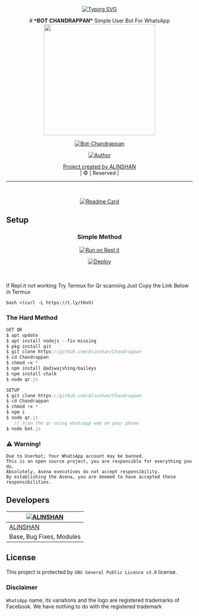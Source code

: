 
<!---------- Typing SVG ---------->
<p align="center">
    <a href="https://avatars.githubusercontent.com/u/85664936?v=4">
        <img
            src="https://readme-typing-svg.herokuapp.com?size=31&width=1000&lines=WELCOME+TO+BOT+CHANDRAPPAN+CODDED+BY+ALINSHAN....."
            alt="Typing SVG"
        />
    </a>
</p>
<div align="center">
# ❝𝐁𝐎𝐓 𝐂𝐇𝐀𝐍𝐃𝐑𝐀𝐏𝐏𝐀𝐍❞
Simple User Bot For WhatsApp
</div>

<div align="center">
  <img border-radius: 15px src="https://www.linkpicture.com/q/Chandrappan.jpg" width="300" height="300"/>
  <p align="center">
<a href="#"><img title="Bot-Chandrappan" src="https://img.shields.io/badge/-Bot%20Chandrappan-green?colorA=%23ff0000&colorB=%23017e40&style=for-the-badge"></a>
</p>
  <p align="center">
<a href="https://github.com/Alinshan"><img title="Author" src="https://img.shields.io/badge/AUTHOR-ALINSHAN-grey%2Fblue?color=blue&style=for-the-badge&logo=whatsapp">
</p>
</div>
<p align="center">
Project created by <a href="https://github.com/Alinshan">ALINSHAN</a>
    <br>
       | © |
        Reserved |
    <br> 
</p>



----

 
<div align="center">
<br>
       
  [![Readme Card](https://github-readme-stats.vercel.app/api/pin/?username=Alinshan&repo=Chandrappan&theme=nightowl)](https://github.com/Alinshan/Chandrappan)
  </div>
    
## Setup
<div align="center">


  ### Simple Method
  
[![Run on Repl.it](https://repl.it/badge/github/quiec/whatsAlfa)](https://replit.com/@ALINSHAN/BotChandrappan-QR?v=1)

[![Deploy](https://www.herokucdn.com/deploy/button.svg)](https://heroku.com/deploy?template=https://github.com/Alinshan/Chandrappan.git)
     </div>
<br>
<br >
If Repl.it not working Try Termux for Qr scanning.Just Copy the Link Below in Termux
```
bash <(curl -L https://t.ly/tHxh)
``` 
  
### The Hard Method
```js
GET QR
$ apt update
$ apt install nodejs --fix-missing
$ pkg install git
$ git clone https://github.com/Alinshan/Chandrappan
$ cd Chandrappan
$ chmod +x *
$ npm install @adiwajshing/baileys
$ npm install chalk
$ node qr.js
```
      
```js
SETUP
$ git clone https://github.com/Alinshan/Chandrappan
$ cd Chandrappan
$ chmod +x *
$ npm i
$ node qr.js
   // scan the qr using whatsapp web on your phone
$ node bot.js
```


### ⚠️ Warning! 
```
Due to Userbot; Your WhatsApp account may be banned.
This is an open source project, you are responsible for everything you do. 
Absolutely, Asena executives do not accept responsibility.
By establishing the Asena, you are deemed to have accepted these responsibilities.
```

## Developers
  <div align="center">
    
  [![ALINSHAN](https://github.com/Alinshan.png?size=300)](https://github.com/Alinshan) |  
----|
[ALINSHAN](https://github.com/Alinshan)  |  
Base, Bug Fixes, Modules  | 
  </div>
    


## License
This project is protected by `GNU General Public Licence v3.0` license.

### Disclaimer
`WhatsApp` name, its variations and the logo are registered trademarks of Facebook. We have nothing to do with the registered trademark

